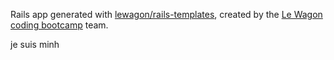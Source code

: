 Rails app generated with [lewagon/rails-templates](https://github.com/lewagon/rails-templates), created by the [Le Wagon coding bootcamp](https://www.lewagon.com) team.

je suis minh

